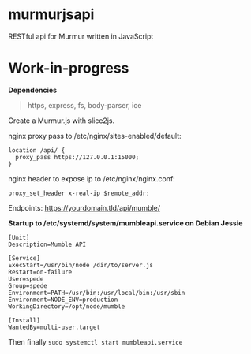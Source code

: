 # murmurjsapi
RESTful api for Murmur written in JavaScript

# Work-in-progress

**Dependencies**
> https, 
> express, 
> fs, 
> body-parser, 
> ice

Create a Murmur.js with slice2js.

nginx proxy pass to /etc/nginx/sites-enabled/default:

```
location /api/ {
  proxy_pass https://127.0.0.1:15000;
}
```

nginx header to expose ip to /etc/nginx/nginx.conf:

```
proxy_set_header x-real-ip $remote_addr;
```

Endpoints:
https://yourdomain.tld/api/mumble/

**Startup to /etc/systemd/system/mumbleapi.service on Debian Jessie**

```
[Unit]
Description=Mumble API

[Service]
ExecStart=/usr/bin/node /dir/to/server.js
Restart=on-failure
User=spede
Group=spede
Environment=PATH=/usr/bin:/usr/local/bin:/usr/sbin
Environment=NODE_ENV=production
WorkingDirectory=/opt/node/mumble

[Install]
WantedBy=multi-user.target
```

Then finally `sudo systemctl start mumbleapi.service`
